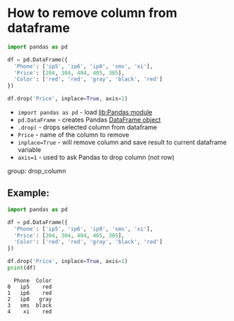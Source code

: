 # How to remove column from dataframe

```python
import pandas as pd

df = pd.DataFrame({
  'Phone': ['ip5', 'ip6', 'ip8', 'sms', 'xi'],
  'Price': [204, 304, 404, 405, 305],
  'Color': ['red', 'red', 'gray', 'black', 'red']
})

df.drop('Price', inplace=True, axis=1)
```

- `import pandas as pd` - load [lib:Pandas module](/python-pandas/how-to-install-pandas)
- `pd.DataFrame` - creates Pandas [DataFrame object](https://pandas.pydata.org/docs/reference/api/pandas.DataFrame.html)
- `.drop(` - drops selected column from dataframe
- `Price` - name of the column to remove
- `inplace=True` - will remove column and save result to current dataframe variable
- `axis=1` - used to ask Pandas to drop column (not row)

group: drop_column

## Example: 
```python
import pandas as pd

df = pd.DataFrame({
  'Phone': ['ip5', 'ip6', 'ip8', 'sms', 'xi'],
  'Price': [204, 304, 404, 405, 305],
  'Color': ['red', 'red', 'gray', 'black', 'red']
})

df.drop('Price', inplace=True, axis=1)
print(df)
```
```
  Phone  Color
0   ip5    red
1   ip6    red
2   ip8   gray
3   sms  black
4    xi    red

```

